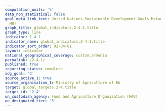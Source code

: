 ```yaml
---
computation_units: '%'
data_non_statistical: false
goal_meta_link_text: United Nations Sustainable Development Goals Metadata (PDF 4.0
  MB)
graph_title: global_indicators.2-4-1.title
graph_type: line
indicator: 2.4.1
indicator_name: global_indicators.2-4-1.title
indicator_sort_order: 02-04-01
layout: indicator
national_geographical_coverage: custom.armenia
permalink: /2-4-1/
published: true
reporting_status: complete
sdg_goal: '2'
source_active_1: true
source_organisation_1: Ministry of Agriculture of RA
target: global_targets.2-4.title
target_id: '2.4'
un_custodian_agency: Food and Agriculture Organization (FAO)
un_designated_tier: '3'
---
```


